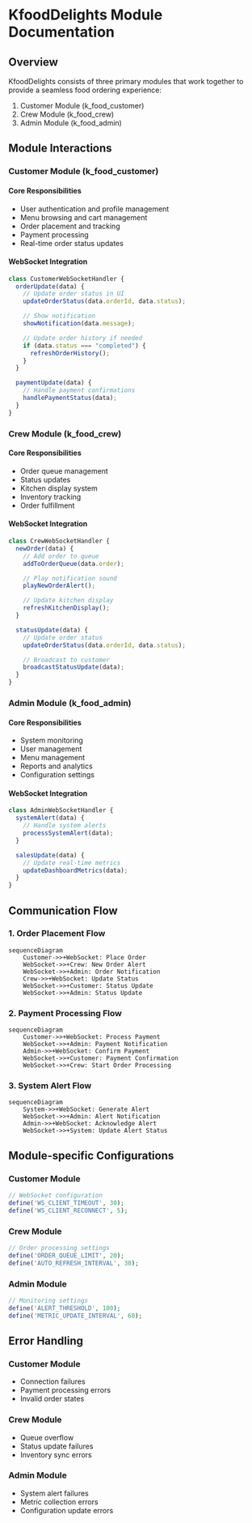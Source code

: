 # KfoodDelights Module Documentation

## Overview

KfoodDelights consists of three primary modules that work together to provide a seamless food ordering experience:

1. Customer Module (k_food_customer)
2. Crew Module (k_food_crew)
3. Admin Module (k_food_admin)

## Module Interactions

### Customer Module (k_food_customer)

#### Core Responsibilities

- User authentication and profile management
- Menu browsing and cart management
- Order placement and tracking
- Payment processing
- Real-time order status updates

#### WebSocket Integration

```javascript
class CustomerWebSocketHandler {
  orderUpdate(data) {
    // Update order status in UI
    updateOrderStatus(data.orderId, data.status);

    // Show notification
    showNotification(data.message);

    // Update order history if needed
    if (data.status === "completed") {
      refreshOrderHistory();
    }
  }

  paymentUpdate(data) {
    // Handle payment confirmations
    handlePaymentStatus(data);
  }
}
```

### Crew Module (k_food_crew)

#### Core Responsibilities

- Order queue management
- Status updates
- Kitchen display system
- Inventory tracking
- Order fulfillment

#### WebSocket Integration

```javascript
class CrewWebSocketHandler {
  newOrder(data) {
    // Add order to queue
    addToOrderQueue(data.order);

    // Play notification sound
    playNewOrderAlert();

    // Update kitchen display
    refreshKitchenDisplay();
  }

  statusUpdate(data) {
    // Update order status
    updateOrderStatus(data.orderId, data.status);

    // Broadcast to customer
    broadcastStatusUpdate(data);
  }
}
```

### Admin Module (k_food_admin)

#### Core Responsibilities

- System monitoring
- User management
- Menu management
- Reports and analytics
- Configuration settings

#### WebSocket Integration

```javascript
class AdminWebSocketHandler {
  systemAlert(data) {
    // Handle system alerts
    processSystemAlert(data);
  }

  salesUpdate(data) {
    // Update real-time metrics
    updateDashboardMetrics(data);
  }
}
```

## Communication Flow

### 1. Order Placement Flow

```mermaid
sequenceDiagram
    Customer->>+WebSocket: Place Order
    WebSocket->>+Crew: New Order Alert
    WebSocket->>+Admin: Order Notification
    Crew->>+WebSocket: Update Status
    WebSocket->>+Customer: Status Update
    WebSocket->>+Admin: Status Update
```

### 2. Payment Processing Flow

```mermaid
sequenceDiagram
    Customer->>+WebSocket: Process Payment
    WebSocket->>+Admin: Payment Notification
    Admin->>+WebSocket: Confirm Payment
    WebSocket->>+Customer: Payment Confirmation
    WebSocket->>+Crew: Start Order Processing
```

### 3. System Alert Flow

```mermaid
sequenceDiagram
    System->>+WebSocket: Generate Alert
    WebSocket->>+Admin: Alert Notification
    Admin->>+WebSocket: Acknowledge Alert
    WebSocket->>+System: Update Alert Status
```

## Module-specific Configurations

### Customer Module

```php
// WebSocket configuration
define('WS_CLIENT_TIMEOUT', 30);
define('WS_CLIENT_RECONNECT', 5);
```

### Crew Module

```php
// Order processing settings
define('ORDER_QUEUE_LIMIT', 20);
define('AUTO_REFRESH_INTERVAL', 30);
```

### Admin Module

```php
// Monitoring settings
define('ALERT_THRESHOLD', 100);
define('METRIC_UPDATE_INTERVAL', 60);
```

## Error Handling

### Customer Module

- Connection failures
- Payment processing errors
- Invalid order states

### Crew Module

- Queue overflow
- Status update failures
- Inventory sync errors

### Admin Module

- System alert failures
- Metric collection errors
- Configuration update errors
